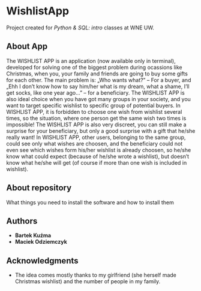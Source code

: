 # WishlistApp

Project created for <i>Python & SQL: intro</i> classes at WNE UW.

## About App

The WISHLIST APP is an application (now available only in terminal), developed for solving one of the biggest problem during ocassions like Christmas, when you, your family and friends are going to buy some gifts for each other. The main problem is: „Who wants what?” – For a buyer, and „Ehh I don’t know how to say him/her what is my dream, what a shame, I’ll get socks, like one year ago…” – for a beneficiary. The WISHLIST APP is also ideal choice when you have got many groups in your society, and you want to target specific wishlist to specific group of potential buyers. In WISHLIST APP, it is forbidden to choose one wish from wishlist several times, so the situation, where one person get the same wish two times is impossible! The WISHLIST APP is also very discreet, you can still make a surprise for your beneficiary, but only a good surprise with a gift that he/she really want! In WISHLIST APP, other users, belonging to the same group, could see only what wishes are choosen, and the beneficiary could not even see which wishes form his/her wishlist is already choosen, so he/she know what could expect (because of he/she wrote a wishlist), but doesn’t know what he/she will get (of course if more than one wish is included in wishlist).

## About repository

What things you need to install the software and how to install them

## Authors

* **Bartek Kuźma** 
* **Maciek Odziemczyk** 

## Acknowledgments

* The idea comes mostly thanks to my girlfriend (she herself made Christmas wishlist) and the number of people in my family.
